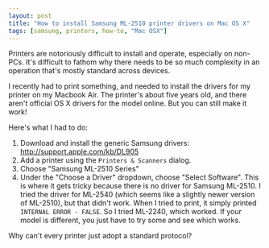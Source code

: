 ```yaml
---
layout: post
title: "How to install Samsung ML-2510 printer drivers on Mac OS X"
tags: [samsung, printers, how-to, "Mac OSX"]
---
```

Printers are notoriously difficult to install and operate, especially on non-PCs. It's difficult to fathom why there needs to be so much complexity in an operation that's mostly standard across devices.

I recently had to print something, and needed to install the drivers for my printer on my Macbook Air. The printer's about five years old, and there aren't official OS X drivers for the model online. But you can still make it work!

Here's what I had to do:

1. Download and install the generic Samsung drivers: http://support.apple.com/kb/DL905
2. Add a printer using the `Printers & Scanners` dialog.
3. Choose "Samsung ML-2510 Series"
4. Under the "Choose a Driver" dropdown, choose "Select Software". This is where it gets tricky because there is no driver for Samsung ML-2510. I tried the driver for ML-2540 (which seems like a slightly newer version of ML-2510), but that didn't work. When I tried to print, it simply printed `INTERNAL ERROR - FALSE`. So I tried ML-2240, which worked. If your model is different, you just have to try some and see which works.

Why can't every printer just adopt a standard protocol?